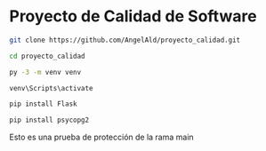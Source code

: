 # Proyecto de Calidad de Software

```bash
git clone https://github.com/AngelAld/proyecto_calidad.git

cd proyecto_calidad

py -3 -m venv venv

venv\Scripts\activate

pip install Flask

pip install psycopg2

```

Esto es una prueba de protección de la rama main